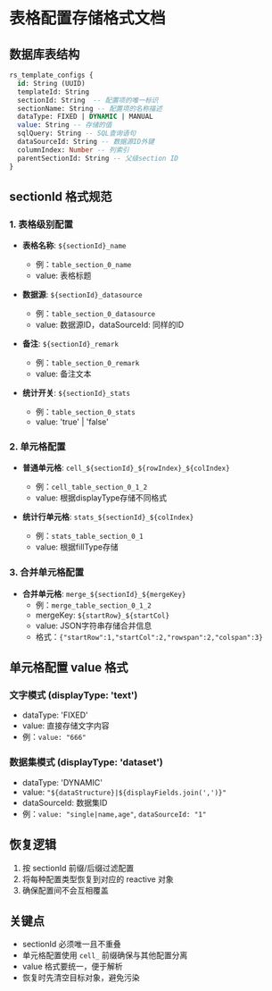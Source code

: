 # 表格配置存储格式文档

## 数据库表结构
```sql
rs_template_configs {
  id: String (UUID)
  templateId: String
  sectionId: String  -- 配置项的唯一标识
  sectionName: String -- 配置项的名称描述
  dataType: FIXED | DYNAMIC | MANUAL
  value: String -- 存储的值
  sqlQuery: String -- SQL查询语句
  dataSourceId: String -- 数据源ID外键
  columnIndex: Number -- 列索引
  parentSectionId: String -- 父级section ID
}
```

## sectionId 格式规范

### 1. 表格级别配置
- **表格名称**: `${sectionId}_name`
  - 例：`table_section_0_name`
  - value: 表格标题

- **数据源**: `${sectionId}_datasource` 
  - 例：`table_section_0_datasource`
  - value: 数据源ID，dataSourceId: 同样的ID

- **备注**: `${sectionId}_remark`
  - 例：`table_section_0_remark` 
  - value: 备注文本

- **统计开关**: `${sectionId}_stats`
  - 例：`table_section_0_stats`
  - value: 'true' | 'false'

### 2. 单元格配置
- **普通单元格**: `cell_${sectionId}_${rowIndex}_${colIndex}`
  - 例：`cell_table_section_0_1_2`
  - value: 根据displayType存储不同格式

- **统计行单元格**: `stats_${sectionId}_${colIndex}`
  - 例：`stats_table_section_0_1`
  - value: 根据fillType存储

### 3. 合并单元格配置
- **合并单元格**: `merge_${sectionId}_${mergeKey}`
  - 例：`merge_table_section_0_1_2`
  - mergeKey: `${startRow}_${startCol}` 
  - value: JSON字符串存储合并信息
  - 格式：`{"startRow":1,"startCol":2,"rowspan":2,"colspan":3}`

## 单元格配置 value 格式

### 文字模式 (displayType: 'text')
- dataType: 'FIXED'
- value: 直接存储文字内容
- 例：`value: "666"`

### 数据集模式 (displayType: 'dataset')
- dataType: 'DYNAMIC'
- value: `"${dataStructure}|${displayFields.join(',')}"`
- dataSourceId: 数据集ID
- 例：`value: "single|name,age"`, `dataSourceId: "1"`

## 恢复逻辑
1. 按 sectionId 前缀/后缀过滤配置
2. 将每种配置类型恢复到对应的 reactive 对象
3. 确保配置间不会互相覆盖

## 关键点
- sectionId 必须唯一且不重叠
- 单元格配置使用 `cell_` 前缀确保与其他配置分离
- value 格式要统一，便于解析
- 恢复时先清空目标对象，避免污染